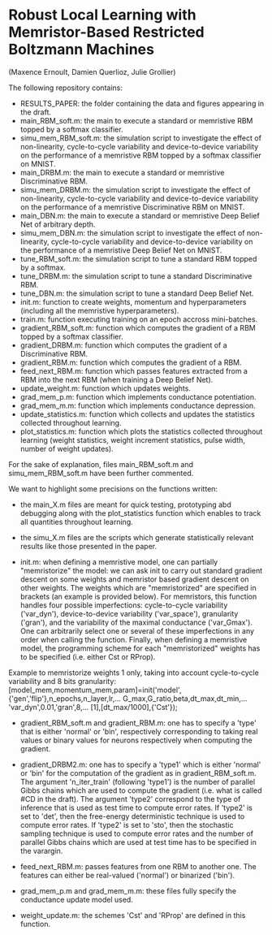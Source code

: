 # Robust Local Learning with Memristor-Based Restricted Boltzmann Machines
(Maxence Ernoult, Damien Querlioz, Julie Grollier)

The following repository contains:
- RESULTS_PAPER: the folder containing the data and figures appearing in the draft.
- main_RBM_soft.m: the main to execute a standard or memristive RBM topped by a softmax classifier.
- simu_mem_RBM_soft.m: the simulation script to investigate the effect of non-linearity, cycle-to-cycle variability and device-to-device variability on the performance of a memristive RBM topped by a softmax classifier on MNIST. 
- main_DRBM.m: the main to execute a standard or memristive Discriminative RBM.
- simu_mem_DRBM.m: the simulation script to investigate the effect of non-linearity, cycle-to-cycle variability and device-to-device variability on the performance of a memristive Discriminative RBM on MNIST. 
- main_DBN.m: the main to execute a standard or memristive Deep Belief Net of arbitrary depth. 
- simu_mem_DBN.m: the simulation script to investigate the effect of non-linearity, cycle-to-cycle variability and device-to-device variability on the performance of a memristive Deep Belief Net on MNIST. 
- tune_RBM_soft.m: the simulation script to tune a standard RBM topped by a softmax.
- tune_DRBM.m: the simulation script to tune a standard Discriminative RBM.
- tune_DBN.m: the simulation script to tune a standard Deep Belief Net.
- init.m: function to create weights, momentum and hyperparameters (including all the memristive hyperparameters).
- train.m: function executing training on an epoch accross mini-batches.
- gradient_RBM_soft.m: function which computes the gradient of a RBM topped by a softmax classifier. 
- gradient_DRBM.m: function which computes the gradient of a Discriminative RBM.
- gradient_RBM.m: function which computes the gradient of a RBM. 
- feed_next_RBM.m: function which passes features extracted from a RBM into the next RBM (when training a Deep Belief Net). 
- update_weight.m: function which updates weights. 
- grad_mem_p.m: function which implements conductance potentiation.
- grad_mem_m.m: function which implements conductance depression. 
- update_statistics.m: function which collects and updates the statistics collected throughout learning. 
- plot_statistics.m: function which plots the statistics collected throughout learning (weight statistics, weight increment statistics, pulse width, number of weight updates).

For the sake of explanation, files main_RBM_soft.m and simu_mem_RBM_soft.m have been further commented.

We want to highlight some precisions on the functions written:

- the main_X.m files are meant for quick testing, prototyping abd debugging along with the plot_statistics function which enables to track all quantities throughout learning. 

- the simu_X.m files are the scripts which generate statistically relevant results like those presented in the paper. 

- init.m: when defining a memristive model, one can partially "memristorize" the model: we can ask init to carry out standard gradient descent on some weights and memristor based gradient descent on other weights. The weights which are "memristorized" are specified in brackets (an example is provided below). For memristors, this function handles four possible imperfections: cycle-to-cycle variability ('var_dyn'), device-to-device variability ('var_space'), granularity ('gran'), and the variability of the maximal conductance ('var_Gmax'). One can arbitrarily select one or several of these imperfections in any order when calling the function. Finally, when defining a memristive model, the programming scheme for each "memristorized" weights has to be specified (i.e. either Cst or RProp). 

Example to memristorize weights 1 only, taking into account cycle-to-cycle variability and 8 bits granularity: 
[model_mem,momentum_mem,param]=init('model',{'gen','flip'},n_epochs,n_layer,lr,...
    G_max,G_ratio,beta,dt_max,dt_min,...
    'var_dyn',0.01,'gran',8,...
    [1],[dt_max/1000],{'Cst'});
    
- gradient_RBM_soft.m and gradient_RBM.m: one has to specify a 'type' that is either 'normal' or 'bin', respectively corresponding to taking real values or binary values for neurons respectively when computing the gradient. 

- gradient_DRBM2.m: one has to specify a 'type1' which is either 'normal' or 'bin' for the computation of the gradient as in gradient_RBM_soft.m. The argument 'n_iter_train' (following 'type1') is the number of parallel Gibbs chains which are used to compute the gradient (i.e. what is called #CD in the draft). The argument 'type2' correspond to the type of inference that is used as test time to compute error rates. If 'type2' is set to 'det', then the free-energy deterministic technique is used to compute error rates. If 'type2' is set to 'sto', then the stochastic sampling technique is used to compute error rates and the number of parallel Gibbs chains which are used at test time has to be specified in the varargin.

- feed_next_RBM.m: passes features from one RBM to another one. The features can either be real-valued ('normal') or binarized ('bin'). 

- grad_mem_p.m and grad_mem_m.m: these files fully specify the conductance update model used. 

- weight_update.m: the schemes 'Cst' and 'RProp' are defined in this function. 


